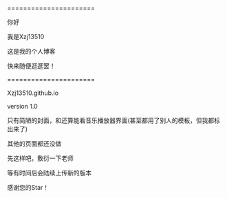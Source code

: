 ======================

你好

我是Xzj13510

这是我的个人博客

快来随便逛逛罢！

======================

Xzj13510.github.io

version 1.0

只有简陋的封面，和还算能看音乐播放器界面(甚至都用了别人的模板，但我都标出来了)

其他的页面都还没做

先这样吧，敷衍一下老师

等有时间后会陆续上传新的版本

感谢您的Star！
